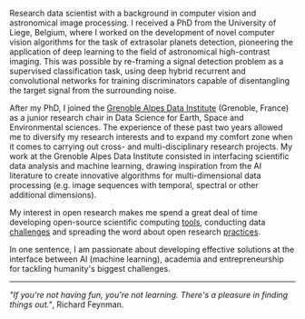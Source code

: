Research data scientist with a background in computer vision and astronomical image processing. I received a PhD from the University of Liege, Belgium, where I worked on the development of novel computer vision algorithms for the task of extrasolar planets detection, pioneering the application of deep learning to the field of astronomical high-contrast imaging. This was possible by re-framing a signal detection problem as a supervised classification task, using deep hybrid recurrent and convolutional networks for training discriminators capable of disentangling the target signal from the surrounding noise.

After my PhD, I joined the [Grenoble Alpes Data Institute](https://data-institute.univ-grenoble-alpes.fr/) (Grenoble, France) as a junior research chair in Data Science for Earth, Space and Environmental sciences. The experience of these past two years allowed me to diversify my research interests and to expand my comfort zone when it comes to carrying out cross- and multi-disciplinary research projects. My work at the Grenoble Alpes Data Institute consisted in interfacing scientific data analysis and machine learning, drawing inspiration from the AI literature to create innovative algorithms for multi-dimensional data processing (e.g. image sequences with temporal, spectral or other additional dimensions). 

My interest in open research makes me spend a great deal of time developing open-source scientific computing [tools](https://github.com/carlgogo/), conducting data [challenges](https://exoplanet-imaging-challenge.github.io/) and spreading the word about open research [practices](https://grenoble-alpes-data-institute.github.io/2018-05-31-grenoble-software-carpentry/).

In one sentence, I am passionate about developing effective solutions at the interface between AI (machine learning), academia and entrepreneurship for tackling humanity's biggest challenges.   

------------

_"If you're not having fun, you're not learning. There's a pleasure in finding things out."_, Richard Feynman.